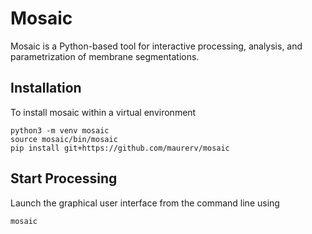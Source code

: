 # Mosaic

Mosaic is a Python-based tool for interactive processing, analysis, and parametrization of membrane segmentations.

## Installation

To install mosaic within a virtual environment

```
python3 -m venv mosaic
source mosaic/bin/mosaic
pip install git+https://github.com/maurerv/mosaic
```

## Start Processing

Launch the graphical user interface from the command line using

```
mosaic
```
